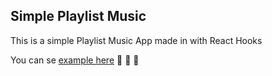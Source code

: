## Simple Playlist Music

This is a simple Playlist Music App made in with React Hooks

You can se [example here](https://agitated-haibt-e807cf.netlify.com/) :musical_note: :musical_note: :musical_note:
